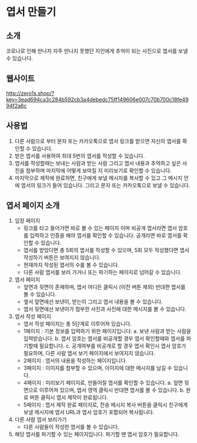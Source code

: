 # 엽서 만들기

## 소개

코로나로 인해 만나지 자주 만나지 못했던 지인에게 추억이 되는 사진으로 엽서를 보낼 수 있습니다.

## 웹사이트

<http://zero1s.shop/?key=3ead694ca3c284b592cb3a4debedc75ff149606e007c70b700c18fe4994f2a6c>

## 사용법

1. 다른 사람으로 부터 문자 또는 카카오톡으로 엽서 링크를 받으면 자신의 엽서를 확인할 수 있습니다.
2. 받은 엽서를 사용하여 최대 5번의 엽서를 작성할 수 있습니다.
3. 엽서를 작성할때는 보내는 사람과 받는 사람 그리고 엽서 내용과 추억하고 싶은 사진을 첨부하며 마지막에 어떻게 보여질 지 미리보기로 확인할 수 있습니다.
4. 마지막으로 제작에 완료하면, 친구에게 보낼 메시지를 복사할 수 있고 그 메시지 안에 엽서의 링크가 들어 있습니다. 그리고 문자 또는 카카오톡으로 보낼 수 있습니다.

## 엽서 페이지 소개

1. 입장 페이지
    - 링크를 타고 들어가면 바로 볼 수 있는 페이지 이며 비공개 엽서라면 엽서 암호를 입력하고 인증을 해야 엽서를 확인할 수 있습니다. 공개라면 바로 엽서를 확인할 수 있습니다.
    - 엽서를 받았다면 총 5회의 엽서를 작성할 수 있으며, 5회 모두 작성했다면 엽서 작성하기 버튼은 보여지지 않습니다.
    - 현재까지 작성된 엽서의 수를 볼 수 있습니다.
    - 다른 사람 엽서를 보러 가거나 또는 파기하는 페이지로 넘어갈 수 있습니다.
2. 엽서 페이지
    - 앞면과 뒷면이 존재하며, 엽서 어디든 클릭시 (이전 버튼 제외) 반대편 엽서를 볼 수 있습니다.
    - 옆서 앞면에선 보낸이, 받는이 그리고 엽서 내용을 볼 수 있습니다.
    - 엽서 뒷면에선 보낸이가 첨부한 사진과 사진에 대한 메시지를 볼 수 있습니다.
3. 엽서 작성 페이지
    - 엽서 작성 페이지는 총 5단계로 이루어져 있습니다.
    - 1페이지 : 기본 정보를 입력하기 위한 페이지입니다.
        a. 보낸 사람과 받는 사람을 입력받습니다.
        b. 엽서 암호는 엽서를 비공개할 경우 엽서 확인할때와 엽서를 파기할때 필요합니다.
        c. 공개여부를 비공개로 할 경우 엽서 확인시 엽서 암호가 필요하며, 다른 사람 엽서 보기 페이지에서 보여지지 않습니다.
    - 2페이지 : 엽서의 내용을 작성하는 페이지입니다.
    - 3페이지 : 이미지를 첨부할 수 있으며, 이미지에 대한 메시지를 남길 수 있습니다.
    - 4페이지 : 미리보기 페이지로, 만들어질 엽서를 확인할 수 있습니다.
        a. 앞면 뒷면으로 이루어져 있으며, 엽서 영역 클릭시 반대편 엽서를 볼 수 있습니다.
        b. 완료 버튼 클릭시 엽서 제작이 완료됩니다.
    - 5페이지 : 엽서 제작 완료 페이지로, 전송 메시지 복사 버튼을 클릭시 친구에게 보낼 메시지에 엽서 URL과 엽서 암호가 포함되어 복사됩니다.
4. 다른 사람 엽서 보러가기
    - 다른 사람들이 작성한 엽서를 볼 수 있습니다.
5. 해당 엽서를 파기할 수 있는 페이지입니다. 파기할 땐 엽서 암호가 필요합니다.
